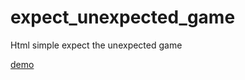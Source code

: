 # expect_unexpected_game
Html simple expect the unexpected game

<A href="https://srinivasan000.github.io/expect_unexpected_game/">demo</a>
